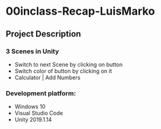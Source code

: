 # 00inclass-Recap-LuisMarko

## Project Description

 ### 3 Scenes in Unity
  
  - Switch to next Scene by clicking on button
  - Switch color of button by clicking on it
  - Calculator | Add Numbers


### Development platform:
  - Windows 10
  - Visual Studio Code
  - Unity 2019.1.14



